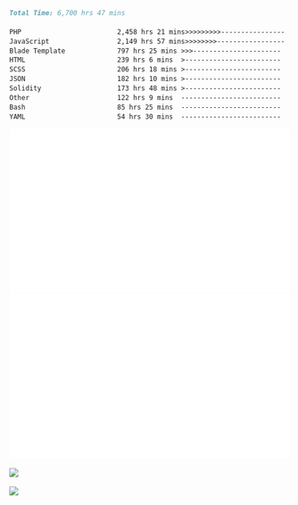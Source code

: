 <!--START_SECTION:waka-->

```markdown
Total Time: 6,700 hrs 47 mins

PHP                        2,458 hrs 21 mins>>>>>>>>>----------------   36.03 %
JavaScript                 2,149 hrs 57 mins>>>>>>>>-----------------   31.51 %
Blade Template             797 hrs 25 mins >>>----------------------   11.69 %
HTML                       239 hrs 6 mins  >------------------------   03.50 %
SCSS                       206 hrs 18 mins >------------------------   03.02 %
JSON                       182 hrs 10 mins >------------------------   02.67 %
Solidity                   173 hrs 48 mins >------------------------   02.55 %
Other                      122 hrs 9 mins  -------------------------   01.79 %
Bash                       85 hrs 25 mins  -------------------------   01.25 %
YAML                       54 hrs 30 mins  -------------------------   00.80 %
```

<!--END_SECTION:waka-->

![](https://raw.githubusercontent.com/DrMaxis/github-stats-transparent/output/generated/overview.svg)
![](https://raw.githubusercontent.com/DrMaxis/github-stats-transparent/output/generated/languages.svg)

![](https://git-readme-stats-drmaxis-projects.vercel.app/api?username=drmaxis&show_icons=true&theme=outrun&count_private=true&show=reviews,discussions_started,discussions_answered,prs_merged,prs_merged_percentage&custom_title=2024%20Github%20Rank)
 
<a href="https://count.getloli.com/"><img src="https://count.getloli.com/get/@:maxis-the-alchemist?theme=rule34"></a>
<!-- https://count.getloli.com/get/@alchemist?theme=rule34 -->
<br>
